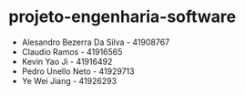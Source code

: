 # projeto-engenharia-software

- Alesandro Bezerra Da Silva - 41908767
- Claudio Ramos - 41916565  
- Kevin Yao Ji - 41916492 
- Pedro Unello Neto - 41929713
- Ye Wei Jiang - 41926293
